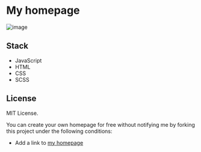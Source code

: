 # My homepage 

![image](https://user-images.githubusercontent.com/39192645/160795615-d72e60f9-4677-4c70-a006-141b23638e6d.png)


## Stack 

- JavaScript 
- HTML
- CSS
- SCSS

## License

MIT License.

You can create your own homepage for free without notifying me by forking this project under the following conditions:

- Add a link to [my homepage](oli-homepage.vercel.app)
